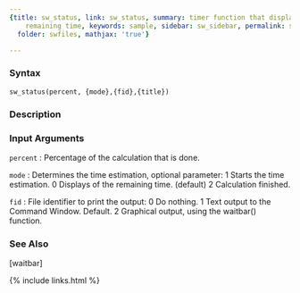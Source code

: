 ```yaml
---
{title: sw_status, link: sw_status, summary: timer function that displays also the
    remaining time, keywords: sample, sidebar: sw_sidebar, permalink: sw_status.html,
  folder: swfiles, mathjax: 'true'}

---
```


### Syntax

`sw_status(percent, {mode},{fid},{title})`

### Description



### Input Arguments

`percent`
: Percentage of the calculation that is done.

`mode`
: Determines the time estimation, optional parameter:
      1   Starts the time estimation.
      0   Displays of the remaining time. (default)
      2   Calculation finished.

`fid`
: File identifier to print the output:
      0   Do nothing.
      1   Text output to the Command Window. Default.
      2   Graphical output, using the waitbar() function.

### See Also

[waitbar]

{% include links.html %}
